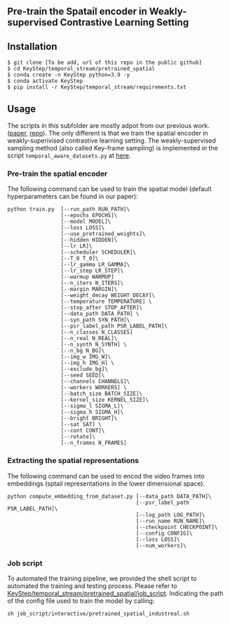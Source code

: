 ## Pre-train the Spatail encoder in Weakly-supervised Contrastive Learning Setting
## Installation 

```
$ git clone [To be add, url of this repo in the public github]
$ cd KeyStep/temporal_stream/pretrained_spatial
$ conda create -n KeyStep python=3.9 -y
$ conda activate KeyStep
$ pip install -r KeyStep/temporal_stream/requirements.txt
```

## Usage
The scripts in this subfolder are mostly adpot from our previous work. ([paper](https://arxiv.org/abs/2408.11700), [repo](https://github.com/TimSchoonbeek/AssemblyStateRecognition)). The only different is that we train the spatial encoder in weakly-superivised contrastive learning setting. The weakly-supervised sampling method (also called Key-frame sampling) is implemented in the script `temporal_aware_datasets.py` at [here](./temporal_aware_CL/temporal_aware_datasets.py). 


### Pre-train the spatial encoder
The following command can be used to train the spatial model (default hyperparameters can be found in our paper):
```
python train.py  [--run_path RUN_PATH]\
                 [--epochs EPOCHS]\
                 [--model MODEL]\
                 [--loss LOSS]\
                 [--use_pretrained_weights]\
                 [--hidden HIDDEN]\
                 [--lr LR]\
                 [--scheduler SCHEDULER]\
                 [--T_0 T_0]\
                 [--lr_gamma LR_GAMMA]\
                 [--lr_step LR_STEP]\
                 [--warmup WARMUP]
                 [--n_iters N_ITERS]\
                 [--margin MARGIN]\
                 [--weight_decay WEIGHT_DECAY]\
                 [--temperature TEMPERATURE] \
                 [--stop_after STOP_AFTER]\
                 [--data_path DATA_PATH] \
                 [--syn_path SYN_PATH]\
                 [--psr_label_path PSR_LABEL_PATH]\
                 [--n_classes N_CLASSES]
                 [--n_real N_REAL]\
                 [--n_synth N_SYNTH] \
                 [--n_bg N_BG]\
                 [--img_w IMG_W]\
                 [--img_h IMG_H] \
                 [--exclude_bg]\
                 [--seed SEED]\
                 [--channels CHANNELS]\
                 [--workers WORKERS] \
                 [--batch_size BATCH_SIZE]\
                 [--kernel_size KERNEL_SIZE]\
                 [--sigma_l SIGMA_L]\
                 [--sigma_h SIGMA_H]\
                 [--bright BRIGHT]\
                 [--sat SAT] \
                 [--cont CONT]\
                 [--rotate]\
                 [--n_frames N_FRAMES]
```
### Extracting the spatial representations
The following command can be used to encod the video frames into embeddings (sptail representations in the lower dimensional space).
```
python compute_embedding_from_dataset.py [--data_path DATA_PATH]\
                                         [--psr_label_path PSR_LABEL_PATH]\
                                         [--log_path LOG_PATH]\
                                         [--run_name RUN_NAME]\
                                         [--checkpoint CHECKPOINT]\
                                         [--config CONFIG]\
                                         [--loss LOSS]\
                                         [--num_workers]\
```

### Job script
To automated the training pipeline, we provided the shell script to automated the training and testing process. Please refer to [KeyStep/temporal_stream/pretrained_spatial/job_script](./job_script/interactive/). Indicating the path of the config file used to train the model by calling:
```
sh job_script/interactive/pretrained_spatial_industreal.sh
```